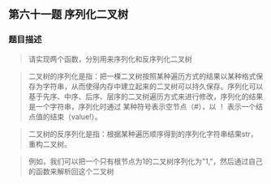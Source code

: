 ## 第六十一题 序列化二叉树

### 题目描述

> 请实现两个函数，分别用来序列化和反序列化二叉树

> 二叉树的序列化是指：把一棵二叉树按照某种遍历方式的结果以某种格式保存为字符串，从而使得内存中建立起来的二叉树可以持久保存。序列化可以基于先序、中序、后序、层序的二叉树遍历方式来进行修改，序列化的结果是一个字符串，序列化时通过 某种符号表示空节点（#），以 ！ 表示一个结点值的结束（value!）。

> 二叉树的反序列化是指：根据某种遍历顺序得到的序列化字符串结果str，重构二叉树。

> 例如，我们可以把一个只有根节点为1的二叉树序列化为"1,"，然后通过自己的函数来解析回这个二叉树